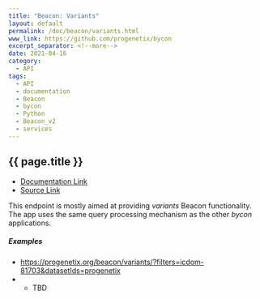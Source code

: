 ```yaml
---
title: "Beacon: Variants"
layout: default
permalink: /doc/beacon/variants.html
www_link: https://github.com/progenetix/bycon
excerpt_separator: <!--more-->
date: 2021-04-16
category:
  - API
tags:
  - API
  - documentation
  - Beacon
  - bycon
  - Python
  - Beacon_v2
  - services
---
```


## {{ page.title }}

* [Documentation Link](https://github.com/progenetix/bycon/blob/master/beaconServer/doc/variants.md)
* [Source Link](https://github.com/progenetix/bycon/blob/master/beaconServer/variants.py)

This endpoint is mostly aimed at providing _variants_ Beacon functionality.
The app uses the same query processing mechanism as the other _bycon_
applications.

<!--more-->

##### Examples

* <https://progenetix.org/beacon/variants/?filters=icdom-81703&datasetIds=progenetix>
* * TBD
